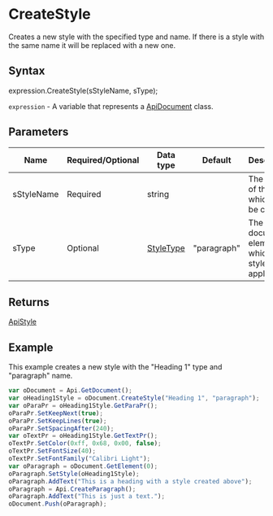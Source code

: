 # CreateStyle

Creates a new style with the specified type and name. If there is a style with the same name it will be replaced with a new one.

## Syntax

expression.CreateStyle(sStyleName, sType);

`expression` - A variable that represents a [ApiDocument](../ApiDocument.md) class.

## Parameters

| **Name** | **Required/Optional** | **Data type** | **Default** | **Description** |
| ------------- | ------------- | ------------- | ------------- | ------------- |
| sStyleName | Required | string |  | The name of the style which will be created. |
| sType | Optional | [StyleType](../../Enumeration/StyleType.md) | "paragraph" | The document element which the style will be applied to. |

## Returns

[ApiStyle](../../ApiStyle/ApiStyle.md)

## Example

This example creates a new style with the "Heading 1" type and "paragraph" name.

```javascript
var oDocument = Api.GetDocument();
var oHeading1Style = oDocument.CreateStyle("Heading 1", "paragraph");
var oParaPr = oHeading1Style.GetParaPr();
oParaPr.SetKeepNext(true);
oParaPr.SetKeepLines(true);
oParaPr.SetSpacingAfter(240);
var oTextPr = oHeading1Style.GetTextPr();
oTextPr.SetColor(0xff, 0x68, 0x00, false);
oTextPr.SetFontSize(40);
oTextPr.SetFontFamily("Calibri Light");
var oParagraph = oDocument.GetElement(0);
oParagraph.SetStyle(oHeading1Style);
oParagraph.AddText("This is a heading with a style created above");
oParagraph = Api.CreateParagraph();
oParagraph.AddText("This is just a text.");
oDocument.Push(oParagraph);
```
